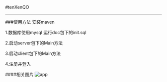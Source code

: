 #tenXenQO
***
###使用方法
安装maven

1.数据库使用mysql 运行doc包下的init.sql

2.启动server包下的Main方法

3.启动client包下的Main方法

4.注册并登入

####相关图片
![app](http://odskyj8je.bkt.clouddn.com/QQ%E5%9B%BE%E7%89%8720161105000731.png)
